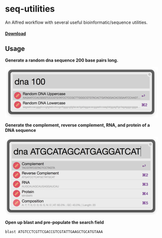 # seq-utilities 

An Alfred workflow with several useful bioinformatic/sequence utilities.

#### [Download](https://github.com/danielecook/seq-utilities/raw/workflow/Seq-Utilities.alfredworkflow)

## Usage

__Generate a random dna sequence 200 base pairs long.__

![dna1](https://github.com/danielecook/seq-utilities/raw/ancillary/dna1.png)

__Generate the complement, reverse complement, RNA, and protein of a DNA sequence__

![dna2](https://github.com/danielecook/seq-utilities/raw/ancillary/dna2.png)
	
__Open up blast and pre-populate the search field__

	blast ATGTCCTCGTTCGACCGTCGTATTGAAGCTGCATGTAAA




